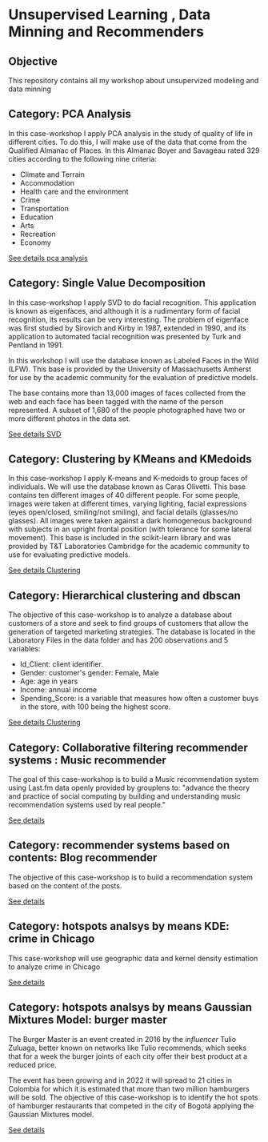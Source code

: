 # Unsupervised Learning , Data Minning and Recommenders

## Objective

This repository contains all my workshop about unsupervized modeling and data minning

## Category: PCA Analysis

In this case-workshop I apply PCA analysis  in the study of quality of life in different cities. To do this, I will make  use of the data that come  from the Qualified Almanac of Places. In this Almanac Boyer and Savageau rated 329 cities according to the following nine criteria:

   - Climate and Terrain
   - Accommodation
   - Health care and the environment
   - Crime
   - Transportation
   - Education
   - Arts
   - Recreation
   - Economy

[See details pca analysis](https://github.com/eduardotoledoZero/unsupervised_learning/blob/main/pca/Life%20Quality%20Dimensionality%20in%20Cities.ipynb)



## Category: Single Value Decomposition

In this case-workshop I apply SVD to do facial recognition. This application is known as eigenfaces, and although it is a rudimentary form of facial recognition, its results can be very interesting. The problem of eigenface was first studied by Sirovich and Kirby in 1987, extended in 1990, and its application to automated facial recognition was presented by Turk and Pentland in 1991.

In this workshop I will use the database known as Labeled Faces in the Wild (LFW). This base is provided by the University of Massachusetts Amherst for use by the academic community for the evaluation of predictive models.

The base contains more than 13,000 images of faces collected from the web and each face has been tagged with the name of the person represented. A subset of 1,680 of the people photographed have two or more different photos in the data set.

[See details SVD](https://github.com/eduardotoledoZero/unsupervised_learning/blob/main/single%20value%20decomposition/facial%20recognition%20with%20SVD.ipynb)


## Category: Clustering by KMeans and KMedoids


In this case-workshop I apply K-means and K-medoids to group faces of individuals. We will use the database known as Caras Olivetti. This base contains ten different images of 40 different people. For some people, images were taken at different times, varying lighting, facial expressions (eyes open/closed, smiling/not smiling), and facial details (glasses/no glasses). All images were taken against a dark homogeneous background with subjects in an upright frontal position (with tolerance for some lateral movement). This base is included in the scikit-learn library and was provided by T&T Laboratories Cambridge for the academic community to use for evaluating predictive models.

[See details Clustering](https://github.com/eduardotoledoZero/unsupervised_learning/blob/main/k-means%20and%20k-medoids/facial%20recognition%20with%20K-Means%20and%20K-Medoids.ipynb)



## Category: Hierarchical clustering and dbscan


The objective of this case-workshop is to analyze a  database about customers of a store and seek to find groups of customers that allow the generation of targeted marketing strategies. The database is located in the Laboratory Files in the data folder and has 200 observations and 5 variables:

- Id_Client: client identifier.
- Gender: customer's gender: Female, Male
- Age: age in years
- Income: annual income
- Spending_Score: is a variable that measures how often a customer buys in the store, with 100 being the highest score.

[See details Clustering](https://github.com/eduardotoledoZero/unsupervised_learning/blob/main/hierarchical%20clustering%20and%20dbscan/Customers%20Segmentation.ipynb)



## Category: Collaborative filtering recommender systems : Music recommender


The goal of this case-workshop is to build a Music recommendation system using Last.fm data openly provided by grouplens to: "advance the theory and practice of social computing by building and understanding music recommendation systems  used by real people."

[See details](https://github.com/eduardotoledoZero/unsupervised_learning/blob/main/collaborative%20recommendation%20system/Music_Recommender.ipynb)


## Category: recommender systems  based on contents: Blog recommender

The objective of this case-workshop is to build a recommendation system based on the content of the posts. 

[See details](https://github.com/eduardotoledoZero/unsupervised_learning/blob/main/recommender%20system%20based%20content/Recomending%20Blog%20entries.ipynb)


## Category: hotspots analsys by means KDE: crime in Chicago

This case-workshop will use geographic data and kernel density estimation to analyze crime in Chicago

[See details](https://github.com/eduardotoledoZero/unsupervised_learning/blob/main/hotspots%20analysis%20with%20kde/crime%20in%20chicago.ipynb)


## Category: hotspots analsys by means Gaussian Mixtures Model: burger master
The Burger Master is an event created in 2016 by the *influencer* Tulio Zuluaga, better known on networks like Tulio recommends, which seeks that for a week the burger joints of each city offer their best product at a reduced price.

The event has been growing and in 2022 it will spread to 21 cities in Colombia for which it is estimated that more than two million hamburgers will be sold. The objective of this case-workshop is to identify the hot spots of hamburger restaurants that competed in the city of Bogotá applying the Gaussian Mixtures model.

[See details](https://github.com/eduardotoledoZero/unsupervised_learning/blob/main/hotspots%20analysis%20with%20gmm/burger%20master.ipynb)